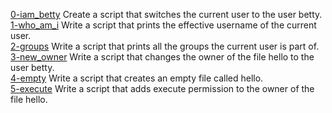 [0-iam_betty]() Create a script that switches the current user to the user betty.   
[1-who_am_i]() Write a script that prints the effective username of the current user.    
[2-groups]() Write a script that prints all the groups the current user is part of.    
[3-new_owner]() Write a script that changes the owner of the file hello to the user betty.    
[4-empty]() Write a script that creates an empty file called hello.      
[5-execute]() Write a script that adds execute permission to the owner of the file hello.        

